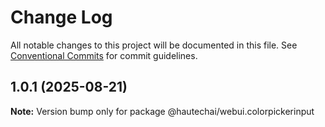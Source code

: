 # Change Log

All notable changes to this project will be documented in this file.
See [Conventional Commits](https://conventionalcommits.org) for commit guidelines.

## 1.0.1 (2025-08-21)

**Note:** Version bump only for package @hautechai/webui.colorpickerinput

